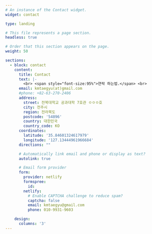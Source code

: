 ```yaml
---
# An instance of the Contact widget.
widget: contact

type: landing

# This file represents a page section.
headless: true

# Order that this section appears on the page.
weight: 50

sections:
  - block: contact
    content:
      title: Contact
      text: |-
        <br> <span style="font-size:95%">연락 하는법.</span> <br>
      email: kmtaegyu(at)gmail.com
      #phone: +82-63-270-2406
      address:
        street: 전북대학교 공과대학 7호관 ㅇㅇㅇ호
        city: 전주시
        region: 전라북도
        postcode: '54896'
        country: 대한민국
        country_code: KO
      coordinates:
        latitude: '35.84601324617979'
        longitude: '127.13444961966684'
      directions: ""

      # Automatically link email and phone or display as text?
      autolink: true

      # Email form provider
      form:
        provider: netlify
        formspree:
          id:
        netlify:
          # Enable CAPTCHA challenge to reduce spam?
          captcha: false
          email: kmtaegyu@gmail.com
          phone: 010-9931-9603

    design:
      columns: '3'
---
```

